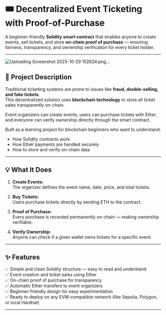 # 🎟️ Decentralized Event Ticketing with Proof-of-Purchase

A beginner-friendly **Solidity smart contract** that enables anyone to create events, sell tickets, and store **on-chain proof of purchase** — ensuring fairness, transparency, and ownership verification for every ticket holder.

---
![Uploading Screenshot 2025-10-29 152624.png…]()

## 📖 Project Description

Traditional ticketing systems are prone to issues like **fraud, double-selling, and fake tickets**.  
This decentralized solution uses **blockchain technology** to store all ticket sales transparently on-chain.

Event organizers can create events, users can purchase tickets with Ether, and everyone can verify ownership directly through the smart contract.

Built as a learning project for blockchain beginners who want to understand:
- How Solidity contracts work
- How Ether payments are handled securely
- How to store and verify on-chain data

---

## 💡 What It Does

1. **Create Events:**  
   The organizer defines the event name, date, price, and total tickets.

2. **Buy Tickets:**  
   Users purchase tickets directly by sending ETH to the contract.

3. **Proof of Purchase:**  
   Every purchase is recorded permanently on-chain — making ownership verifiable.

4. **Verify Ownership:**  
   Anyone can check if a given wallet owns tickets for a specific event.

---

## ✨ Features

✅ Simple and clean Solidity structure — easy to read and understand  
✅ Event creation and ticket sales using Ether  
✅ On-chain proof of purchase for transparency  
✅ Automatic Ether transfers to event organizers  
✅ Beginner-friendly design for easy experimentation  
✅ Ready to deploy on any EVM-compatible network (like Sepolia, Polygon, or local Hardhat)

---

